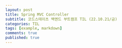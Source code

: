 ```yaml
---
layout: post
title: Spring MVC Controller
subtitle: 코드스테이츠 백엔드 부트캠프 TIL (22.10.21/금)
categories: TIL
tags: [example, markdown]
comments: true
published: true 
---
```



